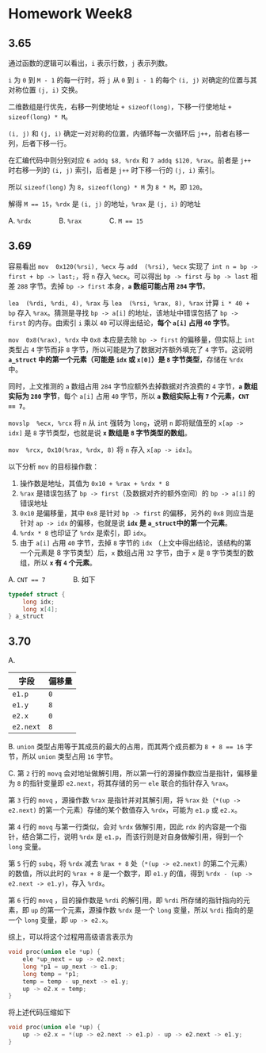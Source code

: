 # Homework Week8

## 3.65

通过函数的逻辑可以看出，`i` 表示行数，`j` 表示列数。

`i` 为 `0` 到 `M - 1` 的每一行时，将 `j` 从 `0` 到 `i - 1` 的每个 `(i, j)` 对确定的位置与其对称位置 `(j, i)` 交换。

二维数组是行优先，右移一列使地址 `+ sizeof(long)`，下移一行使地址 `+ sizeof(long) * M`。

`(i, j)` 和 `(j, i)` 确定一对对称的位置，内循环每一次循环后 `j++`，前者右移一列，后者下移一行。

在汇编代码中则分别对应 `6 addq $8, %rdx` 和 `7 addq $120, %rax`。前者是 `j++` 时右移一列的 `(i, j)` 索引，后者是 `j++` 时下移一行的 `(j, i)` 索引。

所以 `sizeof(long)` 为 `8`，`sizeof(long) * M` 为 `8 * M`，即 `120`。

解得 `M == 15`，`%rdx` 是 `(i, j)` 的地址，`%rax` 是 `(j, i)` 的地址

A. `%rdx`　　　　B. `%rax`　　　　C. `M == 15`

## 3.69

容易看出 `mov  0x120(%rsi), %ecx` 与 `add  (%rsi), %ecx` 实现了 `int n = bp -> first + bp -> last;`，将 `n` 存入 `%ecx`。可以得出 `bp -> first` 与 `bp -> last` 相差 `288` 字节。去掉 `bp -> first` 本身，**`a` 数组可能占用 `284` 字节**。

`lea  (%rdi, %rdi, 4), %rax` 与 `lea  (%rsi, %rax, 8), %rax` 计算 `i * 40 + bp` 存入 `%rax`。猜测是寻找 `bp -> a[i]` 的地址，该地址中错误包括了 `bp -> first` 的内存。由索引 `i` 乘以 `40` 可以得出结论，**每个 `a[i]` 占用 `40` 字节**。

`mov  0x8(%rax), %rdx` 中 `0x8` 本应是去除 `bp -> first` 的偏移量，但实际上 `int` 类型占 `4` 字节而非 `8` 字节，所以可能是为了数据对齐额外填充了 `4` 字节。这说明 **`a_struct` 中的第一个元素（可能是 `idx` 或 `x[0]`）是 `8` 字节类型**，存储在 `%rdx` 中。

同时，上文推测的 `a` 数组占用 `284` 字节应额外去掉数据对齐浪费的 `4` 字节，**`a` 数组实际为 `280` 字节**，每个 `a[i]` 占用 `40` 字节，所以 **`a` 数组实际上有 `7` 个元素，`CNT == 7`**。

`movslp  %ecx, %rcx` 将 `n` 从 `int` 强转为 `long`，说明 `n` 即将赋值至的 `x[ap -> idx]` 是 `8` 字节类型，也就是说 **`x` 数组是 `8` 字节类型的数组**。

`mov  %rcx, 0x10(%rax, %rdx, 8)` 将 `n` 存入 `x[ap -> idx]`。

以下分析 `mov` 的目标操作数：

1. 操作数是地址，其值为 `0x10 + %rax + %rdx * 8`
2. `%rax` 是错误包括了 `bp -> first`（及数据对齐的额外空间）的 `bp -> a[i]` 的错误地址
3. `0x10` 是偏移量，其中 `0x8` 是针对 `bp -> first` 的偏移，另外的 `0x8` 则应当是针对 `ap -> idx` 的偏移，也就是说 **`idx` 是 `a_struct`中的第一个元素**。
4. `%rdx * 8` 也印证了 `%rdx` 是索引，即 `idx`。
5. 由于 `a[i]` 占用 `40` 字节，去掉 `8` 字节的 `idx` （上文中得出结论，该结构的第一个元素是 8 字节类型）后，`x` 数组占用 `32` 字节，由于 `x` 是 `8` 字节类型的数组，所以 **`x` 有 `4` 个元素**。

A. `CNT == 7`　　　　B. 如下

```c
typedef struct {
    long idx;
    long x[4];
} a_struct
```

## 3.70

A.

|字段|偏移量|
|---|---|
|`e1.p`|`0`|
|`e1.y`|`8`|
|`e2.x`|`0`|
|`e2.next`|`8`|

B.
`union` 类型占用等于其成员的最大的占用，而其两个成员都为 `8 + 8 == 16` 字节，所以 `union` 类型占用 `16` 字节。

C.
第 `2` 行的 `movq` 会对地址做解引用，所以第一行的源操作数应当是指针，偏移量为 `8` 的指针变量即 `e2.next`，将其存储的另一 `ele` 联合的指针存入 `%rax`。

第 `3` 行的 `movq` ，源操作数 `%rax` 是指针并对其解引用，将 `%rax` 处（`*(up -> e2.next)` 的第一个元素）存储的某个数值存入 `%rdx`，可能为 `e1.p` 或 `e2.x`。

第 `4` 行的 `movq` 与第一行类似，会对 `%rdx` 做解引用，因此 `rdx` 的内容是一个指针，结合第二行，说明 `%rdx` 是 `e1.p`，而该行则是对自身做解引用，得到一个 `long` 变量。

第 `5` 行的 `subq`，将 `%rdx` 减去 `%rax + 8` 处（`*(up -> e2.next)` 的第二个元素）的数值，所以此时的 `%rax + 8` 是一个数字，即 `e1.y` 的值，得到 `%rdx - (up -> e2.next -> e1.y)`，存入 `%rdx`。

第 `6` 行的 `movq` ，目的操作数是 `%rdi` 的解引用，即 `%rdi` 所存储的指针指向的元素，即 `up` 的第一个元素，源操作数 `%rdx` 是一个 `long` 变量，所以 `%rdi` 指向的是一个 `long` 变量，即 `up -> e2.x`。

综上，可以将这个过程用高级语言表示为

```c
void proc(union ele *up) {
    ele *up_next = up -> e2.next;
    long *p1 = up_next -> e1.p;
    long temp = *p1;
    temp = temp - up_next -> e1.y;
    up -> e2.x = temp;
}
```

将上述代码压缩如下

```c
void proc(union ele *up) {
    up -> e2.x = *(up -> e2.next -> e1.p) - up -> e2.next -> e1.y;
}
```
